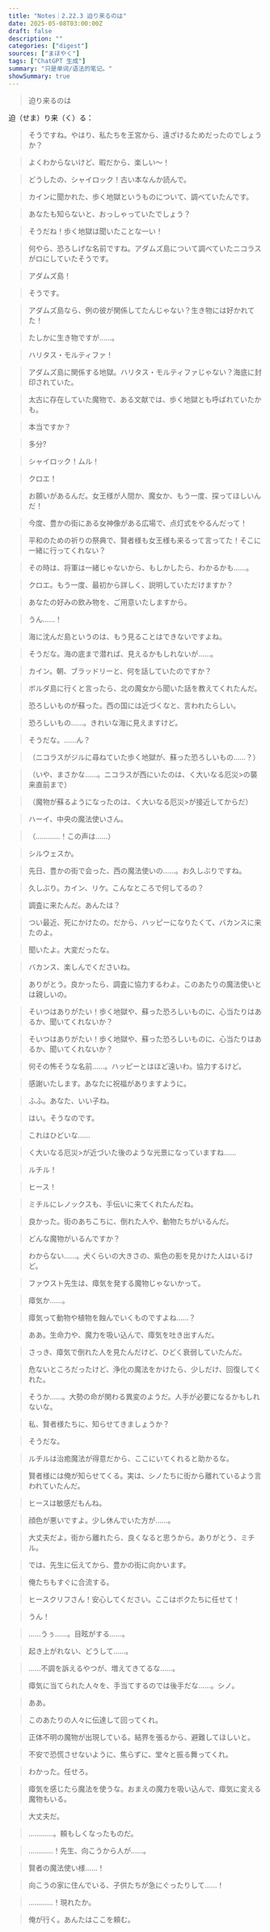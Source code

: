 ```yaml
---
title: "Notes｜2.22.3 迫り来るのは"
date: 2025-05-08T03:00:00Z
draft: false
description: ""
categories: ["digest"]
sources: ["まほやく"]
tags: ["ChatGPT 生成"]
summary: "只是单词/语法的笔记。"
showSummary: true
---
```


>迫り来るのは

迫（せま）り来（く）る：

>そうですね。やはり、私たちを王宮から、遠ざけるためだったのでしょうか？

>よくわからないけど、暇だから、楽しい～！


>どうしたの、シャイロック！古い本なんか読んで。

>カインに聞かれた、歩く地獄というものについて、調べていたんです。

>あなたも知らないと、おっしゃっていたでしょう？

>そうだね！歩く地獄は聞いたことな一い！

>何やら、恐ろしげな名前ですね。アダムズ島について調べていたニコラスがロにしていたそうです。

>アダムズ島！

>そうです。

>アダムズ島なら、例の彼が関係してたんじゃない？生き物には好かれてた！

>たしかに生き物ですが……。

>ハリタス・モルティファ！

>アダムズ島に関係する地獄。ハリタス・モルティファじゃない？海底に封印されていた。

>太古に存在していた魔物で、ある文献では、歩く地獄とも呼ばれていたかも。

>本当ですか？

>多分?

>シャイロック！ムル！

>クロエ！

>お願いがあるんだ。女王様が人間か、魔女か、もう一度、探ってほしいんだ！

>今度、豊かの街にある女神像がある広場で、点灯式をやるんだって！

>平和のための祈りの祭典で、賢者様も女王様も来るって言ってた！そこに一緒に行ってくれない？

>その時は、将軍は一緒じゃないから、もしかしたら、わかるかも……。

>クロエ。もう一度、最初から詳しく、説明していただけますか？

>あなたの好みの飲み物を、ご用意いたしますから。

>うん……！

>海に沈んだ島というのは、もう見ることはできないですよね。

>そうだな。海の底まで潜れば、見えるかもしれないが……。

>カイン。朝、ブラッドリーと、何を話していたのですか？

>ボルダ島に行くと言ったら、北の魔女から聞いた話を教えてくれたんだ。

>恐ろしいものが蘇った。西の国には近づくなと、言われたらしい。

>恐ろしいもの……。きれいな海に見えますけど。

>そうだな。……ん？

>（ニコラスがジルに尋ねていた歩く地獄が、蘇った恐ろしいもの……？）

>（いや、まさかな……。ニコラスが西にいたのは、く大いなる厄災>の襲来直前まで）

>（魔物が蘇るようになったのは、く大いなる厄災>が接近してからだ）

>ハーイ、中央の魔法使いさん。

>（…………！この声は……）

>シルウェスか。

>先日、豊かの街で会った、西の魔法使いの……。お久しぶりですね。

>久しぶり。カイン、リケ。こんなところで何してるの？

>調査に来たんだ。あんたは？

>つい最近、死にかけたの。だから、ハッピーになりたくて、バカンスに来たのよ。

>聞いたよ。大変だったな。

>バカンス、楽しんでくださいね。

>ありがとう。良かったら、調査に協力するわよ。このあたりの魔法使いとは親しいの。

>そいつはありがたい！歩く地獄や、蘇った恐ろしいものに、心当たりはあるか、聞いてくれないか？

>そいつはありがたい！歩く地獄や、蘇った恐ろしいものに、心当たりはあるか、聞いてくれないか？

>何その怖そうな名前……。ハッピーとはほど遠いわ。協力するけど。

>感謝いたします。あなたに祝福がありますように。

>ふふ。あなた、いい子ね。

>はい。そうなのです。

>これはひどいな……

>く大いなる厄災>が近づいた後のような光景になっていますね……

>ルチル！

>ヒース！

>ミチルにレノックスも、手伝いに来てくれたんだね。

>良かった。街のあちこちに、倒れた人や、動物たちがいるんだ。

>どんな魔物がいるんですか？

>わからない……。犬くらいの大きさの、紫色の影を見かけた人はいるけど。

>ファウスト先生は、瘴気を発する魔物じゃないかって。

>瘴気か……。

>瘴気って動物や植物を蝕んでいくものですよね……？

>ああ。生命力や、魔力を吸い込んで、瘴気を吐き出すんだ。

>さっき、瘴気で倒れた人を見たんだけど、ひどく衰弱していたんだ。

>危ないところだったけど、浄化の魔法をかけたら、少しだけ、回復してくれた。

>そうか……。大勢の命が関わる異変のようだ。人手が必要になるかもしれないな。

>私、賢者様たちに、知らせてきましょうか？

>そうだな。

>ルチルは治癒魔法が得意だから、ここにいてくれると助かるな。

>賢者様には俺が知らせてくる。実は、シノたちに街から離れているよう言われていたんだ。

>ヒースは敏感だもんね。

>顔色が悪いですよ。少し休んでいた方が……。

>大丈夫だよ。街から離れたら、良くなると思うから。ありがとう、ミチル。

>では、先生に伝えてから、豊かの街に向かいます。

>俺たちもすぐに合流する。

>ヒースクリフさん！安心してください。ここはボクたちに任せて！

>うん！

>……うぅ……。目眩がする……。

>起き上がれない、どうして……。

>……不調を訴えるやつが、増えてきてるな……。

>瘴気に当てられた人々を、手当てするのでは後手だな……。シノ。

>ああ。

>このあたりの人々に伝達して回ってくれ。

>正体不明の魔物が出現している。結界を張るから、避難してほしいと。

>不安で恐慌させないように、焦らずに、堂々と振る舞ってくれ。

>わかった。任せろ。

>瘴気を感じたら魔法を使うな。おまえの魔力を吸い込んで、瘴気に変える魔物もいる。

>大丈夫だ。

>…………。頼もしくなったものだ。

>…………！先生、向こうから人が……。

>賢者の魔法使い様……！

>向こうの家に住んでいる、子供たちが急にぐったりして……！

>…………！現れたか。

>俺が行く。あんたはここを頼む。